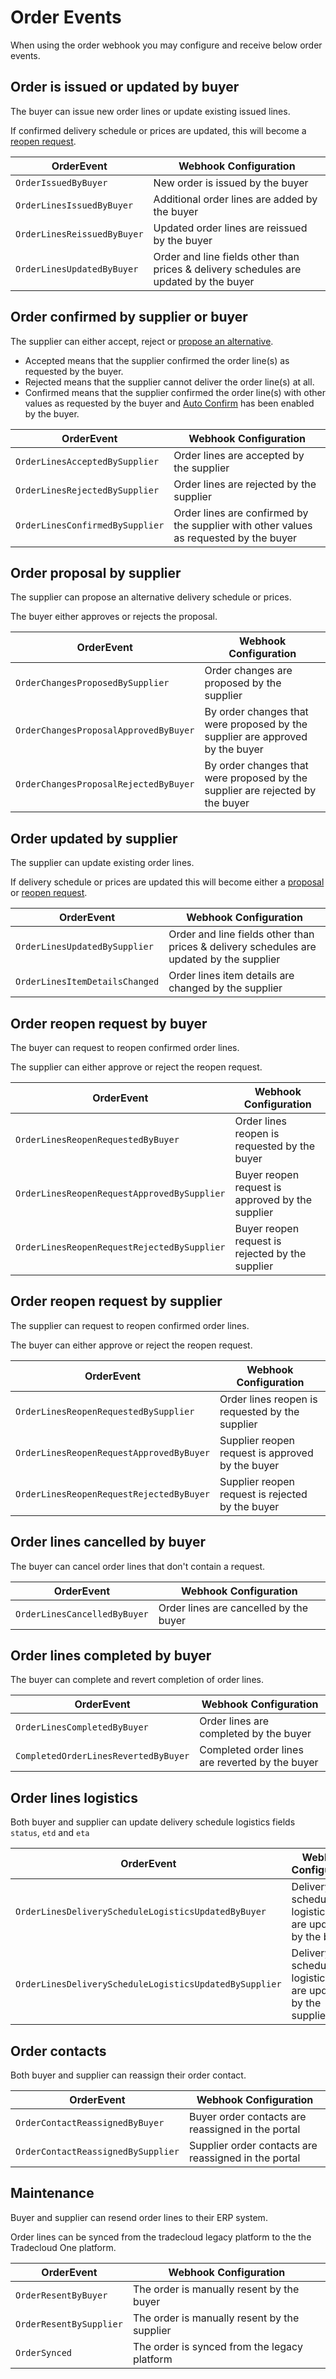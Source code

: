 # Order Events

When using the order webhook you may configure and receive below order events.

## Order is issued or updated by buyer

The buyer can issue new order lines or update existing issued lines.

If confirmed delivery schedule or prices are updated, this will become a [reopen request](#order-reopen-request-by-buyer).

| OrderEvent                  | Webhook Configuration |
| --------------------------- |-----------------------|
| `OrderIssuedByBuyer`        | New order is issued by the buyer |
| `OrderLinesIssuedByBuyer`   | Additional order lines are added by the buyer |
| `OrderLinesReissuedByBuyer` | Updated order lines are reissued by the buyer |
| `OrderLinesUpdatedByBuyer`  | Order and line fields other than prices & delivery schedules are updated by the buyer |

## Order confirmed by supplier or buyer

The supplier can either accept, reject or [propose an alternative](#order-proposal-by-supplier).

* Accepted means that the supplier confirmed the order line(s) as requested by the buyer.
* Rejected means that the supplier cannot deliver the order line(s) at all.
* Confirmed means that the supplier confirmed the order line(s) with other values as requested by the buyer and [Auto Confirm](https://docs.tradecloud1.com/api/processes/order/buyer/issue/indicators#auto-confirm) has been enabled by the buyer.

| OrderEvent                      | Webhook Configuration                     |
| ------------------------------- | ----------------------------------------- |
| `OrderLinesAcceptedBySupplier`  | Order lines are accepted by the supplier  |
| `OrderLinesRejectedBySupplier`  | Order lines are rejected by the supplier  |
| `OrderLinesConfirmedBySupplier` | Order lines are confirmed by the supplier with other values as requested by the buyer |

## Order proposal by supplier

The supplier can propose an alternative delivery schedule or prices.

The buyer either approves or rejects the proposal.

| OrderEvent                            | Webhook Configuration                                        |
| --------------------------------------| ------------------------------------------------------------ |
| `OrderChangesProposedBySupplier`      | Order changes are proposed by the supplier                   |
| `OrderChangesProposalApprovedByBuyer` | By order changes that were proposed by the supplier are approved by the buyer |
| `OrderChangesProposalRejectedByBuyer` | By order changes that were proposed by the supplier are rejected by the buyer |

## Order updated by supplier

The supplier can update existing order lines.

If delivery schedule or prices are updated this will become either a [proposal](#order-proposal-by-supplier) or [reopen request](#order-reopen-request-by-supplier).

| OrderEvent                     | Webhook Configuration                        |
| ------------------------------ | -------------------------------------------- |
| `OrderLinesUpdatedBySupplier`  | Order and line fields other than prices & delivery schedules are updated by the supplier |
| `OrderLinesItemDetailsChanged` | Order lines item details are changed by the supplier | 

## Order reopen request by buyer

The buyer can request to reopen confirmed order lines.

The supplier can either approve or reject the reopen request.

| OrderEvent                                  | Webhook Configuration                        |
| ------------------------------------------- | -------------------------------------------- |
| `OrderLinesReopenRequestedByBuyer`          | Order lines reopen is requested by the buyer     |
| `OrderLinesReopenRequestApprovedBySupplier` | Buyer reopen request is approved by the supplier |
| `OrderLinesReopenRequestRejectedBySupplier` | Buyer reopen request is rejected by the supplier |

## Order reopen request by supplier

The supplier can request to reopen confirmed order lines.

The buyer can either approve or reject the reopen request.

| OrderEvent                               | Webhook Configuration                        |
| ---------------------------------------- | -------------------------------------------- |
| `OrderLinesReopenRequestedBySupplier`    | Order lines reopen is requested by the supplier  |
| `OrderLinesReopenRequestApprovedByBuyer` | Supplier reopen request is approved by the buyer |
| `OrderLinesReopenRequestRejectedByBuyer` | Supplier reopen request is rejected by the buyer |

## Order lines cancelled by buyer

The buyer can cancel order lines that don't contain a request.

| OrderEvent                   | Webhook Configuration                  |
| ---------------------------- | -------------------------------------- |
| `OrderLinesCancelledByBuyer` | Order lines are cancelled by the buyer |

## Order lines completed by buyer

The buyer can complete and revert completion of order lines.

| OrderEvent                           | Webhook Configuration                           |
| ------------------------------------ | ----------------------------------------------- |
| `OrderLinesCompletedByBuyer`         | Order lines are completed by the buyer          |
| `CompletedOrderLinesRevertedByBuyer` | Completed order lines are reverted by the buyer |

## Order lines logistics

Both buyer and supplier can update delivery schedule logistics fields `status`, `etd` and `eta`

| OrderEvent                                             | Webhook Configuration |
| ------------------------------------------------------ | --------------------- |
| `OrderLinesDeliveryScheduleLogisticsUpdatedByBuyer`    | Delivery schedule logistics fields are updated by the buyer    |
| `OrderLinesDeliveryScheduleLogisticsUpdatedBySupplier` | Delivery schedule logistics fields are updated by the supplier |

## Order contacts

Both buyer and supplier can reassign their order contact.

| OrderEvent                         | Webhook Configuration                                |
| ---------------------------------- | ---------------------------------------------------- |
| `OrderContactReassignedByBuyer`    | Buyer order contacts are reassigned in the portal    |
| `OrderContactReassignedBySupplier` | Supplier order contacts are reassigned in the portal |

## Maintenance

Buyer and supplier can resend order lines to their ERP system.

Order lines can be synced from the tradecloud legacy platform to the the Tradecloud One platform.

| OrderEvent              | Webhook Configuration                        |
| ----------------------- | -------------------------------------------- |
| `OrderResentByBuyer`    | The order is manually resent by the buyer    |
| `OrderResentBySupplier` | The order is manually resent by the supplier |
| `OrderSynced`           | The order is synced from the legacy platform |
